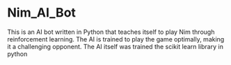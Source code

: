 # Nim_AI_Bot
This is an AI bot written in Python that teaches itself to play Nim through reinforcement learning. The AI is trained to play the game optimally, making it a challenging opponent.
The AI itself was trained the scikit learn library in python
